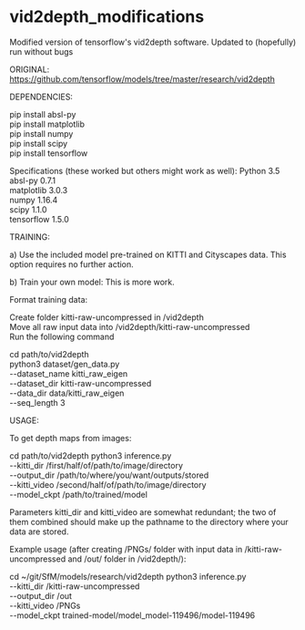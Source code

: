 # vid2depth_modifications
Modified version of tensorflow's vid2depth software. Updated to (hopefully) run without bugs

ORIGINAL: https://github.com/tensorflow/models/tree/master/research/vid2depth

DEPENDENCIES:

pip install absl-py  
pip install matplotlib  
pip install numpy  
pip install scipy  
pip install tensorflow  

Specifications (these worked but others might work as well):
Python       3.5  
absl-py      0.7.1  
matplotlib   3.0.3  
numpy        1.16.4  
scipy        1.1.0  
tensorflow   1.5.0  


TRAINING:

a) Use the included model pre-trained on KITTI and Cityscapes data. This option requires no further action.

b) Train your own model:
    This is more work. 
    
Format training data:

Create folder kitti-raw-uncompressed in /vid2depth  
Move all raw input data into /vid2depth/kitti-raw-uncompressed  
Run the following command

cd path/to/vid2depth \
python3 dataset/gen_data.py \
  --dataset_name kitti_raw_eigen \
  --dataset_dir kitti-raw-uncompressed \
  --data_dir data/kitti_raw_eigen \
  --seq_length 3


USAGE:

To get depth maps from images:

cd path/to/vid2depth
python3 inference.py \
    --kitti_dir /first/half/of/path/to/image/directory \
    --output_dir /path/to/where/you/want/outputs/stored \
    --kitti_video /second/half/of/path/to/image/directory \
    --model_ckpt /path/to/trained/model

Parameters kitti_dir and kitti_video are somewhat redundant; the two of them combined should make up the pathname to the directory where your data are stored.

Example usage (after creating /PNGs/ folder with input data in /kitti-raw-uncompressed and /out/ folder in /vid2depth/):

cd ~/git/SfM/models/research/vid2depth 
python3 inference.py \
    --kitti_dir /kitti-raw-uncompressed \
    --output_dir /out \
    --kitti_video /PNGs \
    --model_ckpt trained-model/model_model-119496/model-119496
